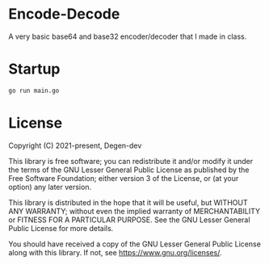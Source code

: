 # Encode-Decode
A very basic base64 and base32 encoder/decoder that I made in class.

# Startup
```sh
go run main.go
```

# License
Copyright (C) 2021-present, Degen-dev

This library is free software; you can redistribute it and/or
modify it under the terms of the GNU Lesser General Public
License as published by the Free Software Foundation; either
version 3 of the License, or (at your option) any later version.

This library is distributed in the hope that it will be useful,
but WITHOUT ANY WARRANTY; without even the implied warranty of
MERCHANTABILITY or FITNESS FOR A PARTICULAR PURPOSE. See the GNU
Lesser General Public License for more details.

You should have received a copy of the GNU Lesser General Public License
along with this library. If not, see <https://www.gnu.org/licenses/>.
